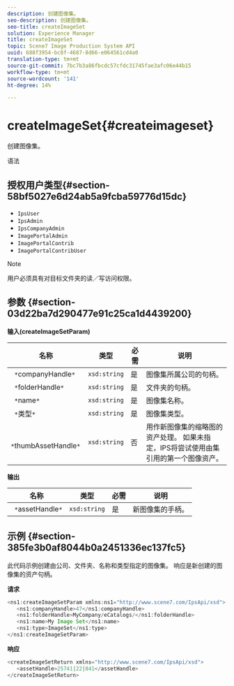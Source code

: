 ```yaml
---
description: 创建图像集。
seo-description: 创建图像集。
seo-title: createImageSet
solution: Experience Manager
title: createImageSet
topic: Scene7 Image Production System API
uuid: 688f3954-bc8f-4687-8d66-e064561cd4a0
translation-type: tm+mt
source-git-commit: 7bc7b3a86fbcdc57cfdc31745fae3afc06e44b15
workflow-type: tm+mt
source-wordcount: '141'
ht-degree: 14%

---
```



# createImageSet{#createimageset}

创建图像集。

语法

## 授权用户类型{#section-58bf5027e6d24ab5a9fcba59776d15dc}

* `IpsUser`
* `IpsAdmin`
* `IpsCompanyAdmin`
* `ImagePortalAdmin`
* `ImagePortalContrib`
* `ImagePortalContribUser`

>[!NOTE]
>
>用户必须具有对目标文件夹的读／写访问权限。

## 参数 {#section-03d22ba7d290477e91c25ca1d4439200}

**输入(createImageSetParam)**

| 名称 | 类型 | 必需 | 说明 |
|---|---|---|---|
| ` *`companyHandle`*` | `xsd:string` | 是 | 图像集所属公司的句柄。 |
| ` *`folderHandle`*` | `xsd:string` | 是 | 文件夹的句柄。 |
| ` *`name`*` | `xsd:string` | 是 | 图像集名称。 |
| ` *`类型`*` | `xsd:string` | 是 | 图像集类型。 |
| ` *`thumbAssetHandle`*` | `xsd:string` | 否 | 用作新图像集的缩略图的资产处理。 如果未指定，IPS将尝试使用由集引用的第一个图像资产。 |

**输出**

| 名称 | 类型 | 必需 | 说明 |
|---|---|---|---|
| ` *`assetHandle`*` | `xsd:string` | 是 | 新图像集的手柄。 |

## 示例 {#section-385fe3b0af8044b0a2451336ec137fc5}

此代码示例创建由公司、文件夹、名称和类型指定的图像集。 响应是新创建的图像集的资产句柄。

**请求**

```java
<ns1:createImageSetParam xmlns:ns1="http://www.scene7.com/IpsApi/xsd">
   <ns1:companyHandle>47</ns1:companyHandle>
   <ns1:folderHandle>MyCompany/eCatalogs/</ns1:folderHandle>
   <ns1:name>My Image Set</ns1:name>
   <ns1:type>ImageSet</ns1:type>
</ns1:createImageSetParam>
```

**响应**

```java
<createImageSetReturn xmlns="http://www.scene7.com/IpsApi/xsd">
   <assetHandle>25741|22|841</assetHandle>
</createImageSetReturn>
```

